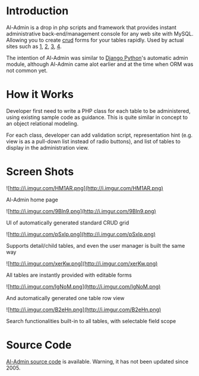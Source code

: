 # Introduction #

Al-Admin is a drop in php scripts and framework that provides instant administrative back-end/management console for any web site with MySQL. Allowing you to create [crud](http://en.wikipedia.org/wiki/Create,_read,_update_and_delete) forms for your tables rapidly. Used by actual sites such as [1](http://code.google.com/p/dodysw/source/browse/trunk/yayasankelola), [2](http://code.google.com/p/dodysw/source/browse/trunk/web_utils/mediamonitoring/), [3](http://code.google.com/p/dodysw/source/browse/trunk/ciscopip), [4](http://code.google.com/p/dodysw/source/browse/trunk/shopping/).

The intention of Al-Admin was similar to [Django Python](http://www.djangoproject.com)'s automatic admin module, although Al-Admin came alot earlier and at the time when ORM was not common yet.

# How it Works #

Developer first need to write a PHP class for each table to be administered, using existing sample code as guidance. This is quite similar in concept to an object relational modeling.

For each class, developer can add validation script, representation hint (e.g. view is as a pull-down list instead of radio buttons), and list of tables to display in the administration view.

# Screen Shots #

![http://i.imgur.com/HM1AR.png](http://i.imgur.com/HM1AR.png)

Al-Admin home page

![http://i.imgur.com/9Bln9.png](http://i.imgur.com/9Bln9.png)

UI of automatically generated standard CRUD grid

![http://i.imgur.com/pSxlp.png](http://i.imgur.com/pSxlp.png)

Supports detail/child tables, and even the user manager is built the same way

![http://i.imgur.com/xerKw.png](http://i.imgur.com/xerKw.png)

All tables are instantly provided with editable forms

![http://i.imgur.com/IgNoM.png](http://i.imgur.com/IgNoM.png)

And automatically generated one table row view

![http://i.imgur.com/B2eHn.png](http://i.imgur.com/B2eHn.png)

Search functionalities built-in to all tables, with selectable field scope

# Source Code #

[Al-Admin source code](http://code.google.com/p/dodysw/source/browse/trunk/web_utils/aladmin/index.php) is available. Warning, it has not been updated since 2005.